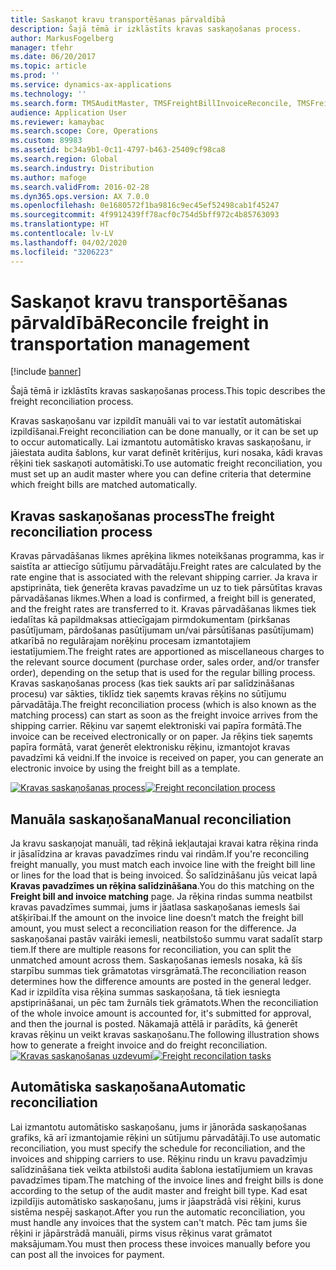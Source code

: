 ```yaml
---
title: Saskaņot kravu transportēšanas pārvaldībā
description: Šajā tēmā ir izklāstīts kravas saskaņošanas process.
author: MarkusFogelberg
manager: tfehr
ms.date: 06/20/2017
ms.topic: article
ms.prod: ''
ms.service: dynamics-ax-applications
ms.technology: ''
ms.search.form: TMSAuditMaster, TMSFreightBillInvoiceReconcile, TMSFreightBillSummary, TMSFreightBillType, TMSFreightMatchReason, TMSInvoiceTable
audience: Application User
ms.reviewer: kamaybac
ms.search.scope: Core, Operations
ms.custom: 89983
ms.assetid: bc34a9b1-0c11-4797-b463-25409cf98ca8
ms.search.region: Global
ms.search.industry: Distribution
ms.author: mafoge
ms.search.validFrom: 2016-02-28
ms.dyn365.ops.version: AX 7.0.0
ms.openlocfilehash: 0e1680572f1ba9816c9ec45ef52498cab1f45247
ms.sourcegitcommit: 4f9912439ff78acf0c754d5bff972c4b85763093
ms.translationtype: HT
ms.contentlocale: lv-LV
ms.lasthandoff: 04/02/2020
ms.locfileid: "3206223"
---
```

# <a name="reconcile-freight-in-transportation-management"></a><span data-ttu-id="1da50-103">Saskaņot kravu transportēšanas pārvaldībā</span><span class="sxs-lookup"><span data-stu-id="1da50-103">Reconcile freight in transportation management</span></span>

[!include [banner](../includes/banner.md)]

<span data-ttu-id="1da50-104">Šajā tēmā ir izklāstīts kravas saskaņošanas process.</span><span class="sxs-lookup"><span data-stu-id="1da50-104">This topic describes the freight reconciliation process.</span></span>

<span data-ttu-id="1da50-105">Kravas saskaņošanu var izpildīt manuāli vai to var iestatīt automātiskai izpildīšanai.</span><span class="sxs-lookup"><span data-stu-id="1da50-105">Freight reconciliation can be done manually, or it can be set up to occur automatically.</span></span> <span data-ttu-id="1da50-106">Lai izmantotu automātisko kravas saskaņošanu, ir jāiestata audita šablons, kur varat definēt kritērijus, kuri nosaka, kādi kravas rēķini tiek saskaņoti automātiski.</span><span class="sxs-lookup"><span data-stu-id="1da50-106">To use automatic freight reconciliation, you must set up an audit master where you can define criteria that determine which freight bills are matched automatically.</span></span>

## <a name="the-freight-reconciliation-process"></a><span data-ttu-id="1da50-107">Kravas saskaņošanas process</span><span class="sxs-lookup"><span data-stu-id="1da50-107">The freight reconciliation process</span></span>
<span data-ttu-id="1da50-108">Kravas pārvadāšanas likmes aprēķina likmes noteikšanas programma, kas ir saistīta ar attiecīgo sūtījumu pārvadātāju.</span><span class="sxs-lookup"><span data-stu-id="1da50-108">Freight rates are calculated by the rate engine that is associated with the relevant shipping carrier.</span></span> <span data-ttu-id="1da50-109">Ja krava ir apstiprināta, tiek ģenerēta kravas pavadzīme un uz to tiek pārsūtītas kravas pārvadāšanas likmes.</span><span class="sxs-lookup"><span data-stu-id="1da50-109">When a load is confirmed, a freight bill is generated, and the freight rates are transferred to it.</span></span> <span data-ttu-id="1da50-110">Kravas pārvadāšanas likmes tiek iedalītas kā papildmaksas attiecīgajam pirmdokumentam (pirkšanas pasūtījumam, pārdošanas pasūtījumam un/vai pārsūtīšanas pasūtījumam) atkarībā no regulārajam norēķinu procesam izmantotajiem iestatījumiem.</span><span class="sxs-lookup"><span data-stu-id="1da50-110">The freight rates are apportioned as miscellaneous charges to the relevant source document (purchase order, sales order, and/or transfer order), depending on the setup that is used for the regular billing process.</span></span> <span data-ttu-id="1da50-111">Kravas saskaņošanas process (kas tiek saukts arī par salīdzināšanas procesu) var sākties, tiklīdz tiek saņemts kravas rēķins no sūtījumu pārvadātāja.</span><span class="sxs-lookup"><span data-stu-id="1da50-111">The freight reconciliation process (which is also known as the matching process) can start as soon as the freight invoice arrives from the shipping carrier.</span></span> <span data-ttu-id="1da50-112">Rēķinu var saņemt elektroniski vai papīra formātā.</span><span class="sxs-lookup"><span data-stu-id="1da50-112">The invoice can be received electronically or on paper.</span></span> <span data-ttu-id="1da50-113">Ja rēķins tiek saņemts papīra formātā, varat ģenerēt elektronisku rēķinu, izmantojot kravas pavadzīmi kā veidni.</span><span class="sxs-lookup"><span data-stu-id="1da50-113">If the invoice is received on paper, you can generate an electronic invoice by using the freight bill as a template.</span></span> 

<span data-ttu-id="1da50-114">[![Kravas saskaņošanas process](./media/freight-reconcilation-process.jpg)](./media/freight-reconcilation-process.jpg)</span><span class="sxs-lookup"><span data-stu-id="1da50-114">[![Freight reconcilation process](./media/freight-reconcilation-process.jpg)](./media/freight-reconcilation-process.jpg)</span></span>

## <a name="manual-reconciliation"></a><span data-ttu-id="1da50-115">Manuāla saskaņošana</span><span class="sxs-lookup"><span data-stu-id="1da50-115">Manual reconciliation</span></span>
<span data-ttu-id="1da50-116">Ja kravu saskaņojat manuāli, tad rēķinā iekļautajai kravai katra rēķina rinda ir jāsalīdzina ar kravas pavadzīmes rindu vai rindām.</span><span class="sxs-lookup"><span data-stu-id="1da50-116">If you're reconciling freight manually, you must match each invoice line with the freight bill line or lines for the load that is being invoiced.</span></span> <span data-ttu-id="1da50-117">Šo salīdzināšanu jūs veicat lapā **Kravas pavadzīmes un rēķina salīdzināšana**.</span><span class="sxs-lookup"><span data-stu-id="1da50-117">You do this matching on the **Freight bill and invoice matching** page.</span></span> <span data-ttu-id="1da50-118">Ja rēķina rindas summa neatbilst kravas pavadzīmes summai, jums ir jāatlasa saskaņošanas iemesls šai atšķirībai.</span><span class="sxs-lookup"><span data-stu-id="1da50-118">If the amount on the invoice line doesn’t match the freight bill amount, you must select a reconciliation reason for the difference.</span></span> <span data-ttu-id="1da50-119">Ja saskaņošanai pastāv vairāki iemesli, neatbilstošo summu varat sadalīt starp tiem.</span><span class="sxs-lookup"><span data-stu-id="1da50-119">If there are multiple reasons for reconciliation, you can split the unmatched amount across them.</span></span> <span data-ttu-id="1da50-120">Saskaņošanas iemesls nosaka, kā šīs starpību summas tiek grāmatotas virsgrāmatā.</span><span class="sxs-lookup"><span data-stu-id="1da50-120">The reconciliation reason determines how the difference amounts are posted in the general ledger.</span></span> <span data-ttu-id="1da50-121">Kad ir izpildīta visa rēķina summas saskaņošana, tā tiek iesniegta apstiprināšanai, un pēc tam žurnāls tiek grāmatots.</span><span class="sxs-lookup"><span data-stu-id="1da50-121">When the reconciliation of the whole invoice amount is accounted for, it's submitted for approval, and then the journal is posted.</span></span> <span data-ttu-id="1da50-122">Nākamajā attēlā ir parādīts, kā ģenerēt kravas rēķinu un veikt kravas saskaņošanu.</span><span class="sxs-lookup"><span data-stu-id="1da50-122">The following illustration shows how to generate a freight invoice and do freight reconciliation.</span></span> 
<span data-ttu-id="1da50-123">[![Kravas saskaņošanas uzdevumi](./media/processflowforfreightreconciliation.jpg)](./media/processflowforfreightreconciliation.jpg)</span><span class="sxs-lookup"><span data-stu-id="1da50-123">[![Freight reconcilation tasks](./media/processflowforfreightreconciliation.jpg)](./media/processflowforfreightreconciliation.jpg)</span></span>
## <a name="automatic-reconciliation"></a><span data-ttu-id="1da50-124">Automātiska saskaņošana</span><span class="sxs-lookup"><span data-stu-id="1da50-124">Automatic reconciliation</span></span>
<span data-ttu-id="1da50-125">Lai izmantotu automātisko saskaņošanu, jums ir jānorāda saskaņošanas grafiks, kā arī izmantojamie rēķini un sūtījumu pārvadātāji.</span><span class="sxs-lookup"><span data-stu-id="1da50-125">To use automatic reconciliation, you must specify the schedule for reconciliation, and the invoices and shipping carriers to use.</span></span> <span data-ttu-id="1da50-126">Rēķinu rindu un kravu pavadzīmju salīdzināšana tiek veikta atbilstoši audita šablona iestatījumiem un kravas pavadzīmes tipam.</span><span class="sxs-lookup"><span data-stu-id="1da50-126">The matching of the invoice lines and freight bills is done according to the setup of the audit master and freight bill type.</span></span> <span data-ttu-id="1da50-127">Kad esat izpildījis automātisko saskaņošanu, jums ir jāapstrādā visi rēķini, kurus sistēma nespēj saskaņot.</span><span class="sxs-lookup"><span data-stu-id="1da50-127">After you run the automatic reconciliation, you must handle any invoices that the system can't match.</span></span> <span data-ttu-id="1da50-128">Pēc tam jums šie rēķini ir jāpārstrādā manuāli, pirms visus rēķinus varat grāmatot maksājumam.</span><span class="sxs-lookup"><span data-stu-id="1da50-128">You must then process these invoices manually before you can post all the invoices for payment.</span></span>



